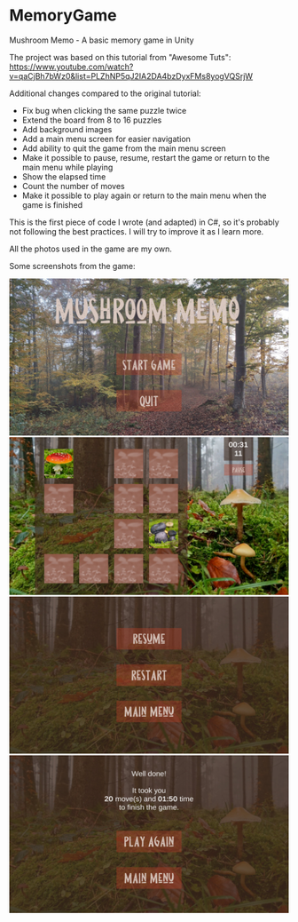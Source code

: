 # MemoryGame
Mushroom Memo - A basic memory game in Unity

The project was based on this tutorial from "Awesome Tuts": https://www.youtube.com/watch?v=qaCjBh7bWz0&list=PLZhNP5qJ2IA2DA4bzDyxFMs8yogVQSrjW

Additional changes compared to the original tutorial:
  * Fix bug when clicking the same puzzle twice
  * Extend the board from 8 to 16 puzzles
  * Add background images
  * Add a main menu screen for easier navigation
  * Add ability to quit the game from the main menu screen
  * Make it possible to pause, resume, restart the game or return to the main menu while playing
  * Show the elapsed time
  * Count the number of moves
  * Make it possible to play again or return to the main menu when the game is finished

This is the first piece of code I wrote (and adapted) in C#, so it's probably not following the best practices. I will try to improve it as I learn more.

All the photos used in the game are my own.

Some screenshots from the game:

![alt text](ss_mainmenu.jpg "Main Menu")
![alt text](ss_gameplay.jpg "Gameplay")
![alt text](ss_pausemenu.jpg "Pause Menu")
![alt text](ss_finishscreen.jpg "Finish Screen")
